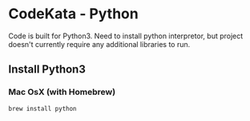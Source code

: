 # CodeKata - Python

Code is built for Python3. Need to install python interpretor, but project doesn't currently require any additional 
libraries to run.

## Install Python3 

### Mac OsX (with Homebrew)

```bash
brew install python
```